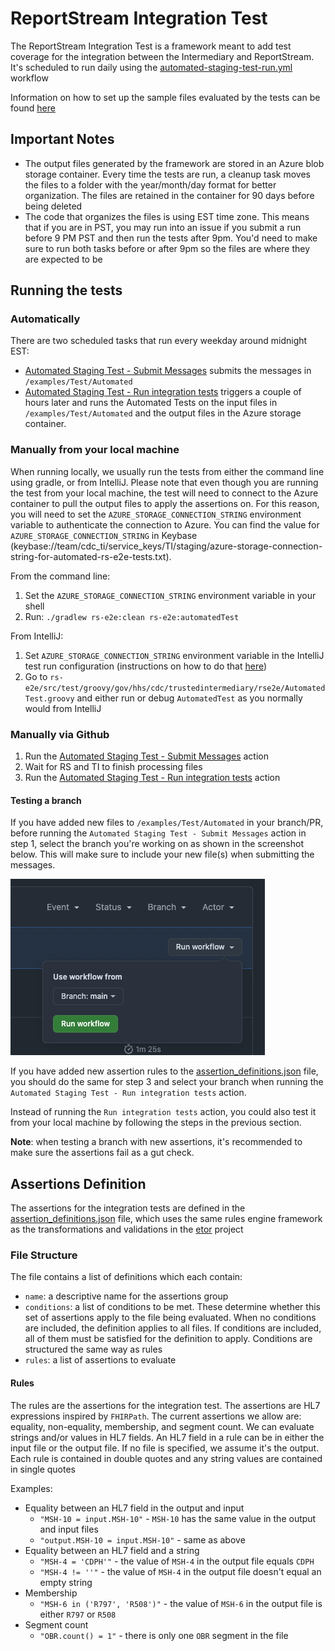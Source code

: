 # ReportStream Integration Test

The ReportStream Integration Test is a framework meant to add test coverage for the integration between the
Intermediary and ReportStream. It's scheduled to run daily using the
[automated-staging-test-run.yml](/.github/workflows/automated-staging-test-run.yml) workflow

Information on how to set up the sample files evaluated by the tests can be found [here](/examples/Test/Automated/README.md)

## Important Notes

- The output files generated by the framework are stored in an Azure blob storage container. Every time the tests are run, a cleanup task moves the files to a folder with the year/month/day format for better organization. The files are retained in the container for 90 days before being deleted
- The code that organizes the files is using EST time zone. This means that if you are in PST, you may run into an issue if you submit a run before 9 PM PST and then run the tests after 9pm. You'd need to make sure to run both tasks before or after 9pm so the files are where they are expected to be

## Running the tests

### Automatically

There are two scheduled tasks that run every weekday around midnight EST:

- [Automated Staging Test - Submit Messages](https://github.com/CDCgov/trusted-intermediary/actions/workflows/automated-staging-test-submit.yml) submits the messages in `/examples/Test/Automated`
- [Automated Staging Test - Run integration tests](https://github.com/CDCgov/trusted-intermediary/actions/workflows/automated-staging-test-run.yml) triggers a couple of hours later and runs the Automated Tests on the input files in `/examples/Test/Automated` and the output files in the Azure storage container.

### Manually from your local machine

When running locally, we usually run the tests from either the command line using gradle, or from IntelliJ. Please note that even though you are running the test from your local machine, the test will need to connect to the Azure container to pull the output files to apply the assertions on. For this reason, you will need to set the `AZURE_STORAGE_CONNECTION_STRING` environment variable to authenticate the connection to Azure. You can find the value for `AZURE_STORAGE_CONNECTION_STRING` in Keybase (keybase://team/cdc_ti/service_keys/TI/staging/azure-storage-connection-string-for-automated-rs-e2e-tests.txt).

From the command line:

1. Set the `AZURE_STORAGE_CONNECTION_STRING` environment variable in your shell
2. Run: `./gradlew rs-e2e:clean rs-e2e:automatedTest`

From IntelliJ:

1. Set `AZURE_STORAGE_CONNECTION_STRING` environment variable in the IntelliJ test run configuration (instructions on how to do that [here](https://stackoverflow.com/a/32761503))
2. Go to `rs-e2e/src/test/groovy/gov/hhs/cdc/trustedintermediary/rse2e/AutomatedTest.groovy` and either run or debug `AutomatedTest` as you normally would from IntelliJ

### Manually via Github

1. Run the [Automated Staging Test - Submit Messages](https://github.com/CDCgov/trusted-intermediary/actions/workflows/automated-staging-test-submit.yml) action
2. Wait for RS and TI to finish processing files
3. Run the [Automated Staging Test - Run integration tests](https://github.com/CDCgov/trusted-intermediary/actions/workflows/automated-staging-test-run.yml) action

#### Testing a branch

If you have added new files to `/examples/Test/Automated` in your branch/PR, before running the `Automated Staging Test - Submit Messages` action in step 1, select the branch you're working on as shown in the screenshot below. This will make sure to include your new file(s) when submitting the messages.

![Run Workflow from branch](../images/run_workflow_from_branch.png)

If you have added new assertion rules to the [assertion_definitions.json](/rs-e2e/src/main/resources/assertion_definitions.json) file, you should do the same for step 3 and select your branch when running the `Automated Staging Test - Run integration tests` action.

Instead of running the `Run integration tests` action, you could also test it from your local machine by following the steps in the previous section.

**Note**: when testing a branch with new assertions, it's recommended to make sure the assertions fail as a gut check.

## Assertions Definition

The assertions for the integration tests are defined in the
[assertion_definitions.json](/rs-e2e/src/main/resources/assertion_definitions.json) file, which uses
the same rules engine framework as the transformations and validations in the [etor](/etor) project

### File Structure

The file contains a list of definitions which each contain:

- `name`: a descriptive name for the assertions group
- `conditions`: a list of conditions to be met. These determine whether this set of
  assertions apply to the file being evaluated. When no conditions are included, the definition
  applies to all files. If conditions are included, all of them must be satisfied for the
  definition to apply. Conditions are structured the same way as rules
- `rules`: a list of assertions to evaluate

#### Rules

The rules are the assertions for the integration test. The assertions are HL7 expressions inspired
by `FHIRPath`. The current assertions we allow are: equality, non-equality, membership, and
segment count. We can evaluate strings and/or values in HL7 fields. An HL7 field in a rule
can be in either the input file or the output file. If no file is specified, we assume it's the output.
Each rule is contained in double quotes and any string values are contained in single quotes

Examples:

- Equality between an HL7 field in the output and input
  - `"MSH-10 = input.MSH-10"` - `MSH-10` has the same value in the output and input files
  - `"output.MSH-10 = input.MSH-10"` - same as above
- Equality between an HL7 field and a string
  - `"MSH-4 = 'CDPH'"` - the value of `MSH-4` in the output file equals `CDPH`
  - `"MSH-4 != ''"` - the value of `MSH-4` in the output file doesn't equal an empty string
- Membership
  - `"MSH-6 in ('R797', 'R508')"` - the value of `MSH-6` in the output file is either `R797` or `R508`
- Segment count
  - `"OBR.count() = 1"` - there is only one `OBR` segment in the file
